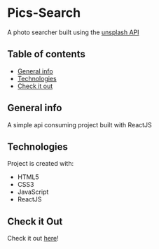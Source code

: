 # Pics-Search
A photo searcher built using the [unsplash API](https://unsplash.com/developers)

## Table of contents
* [General info](#general-info)
* [Technologies](#technologies)
* [Check it out](#check-it-out)

## General info
A simple api consuming project built with ReactJS
	
## Technologies
Project is created with:
* HTML5
* CSS3
* JavaScript
* ReactJS

## Check it Out
Check it out [here](https://bernardocastro.github.io/pics-search/)!

